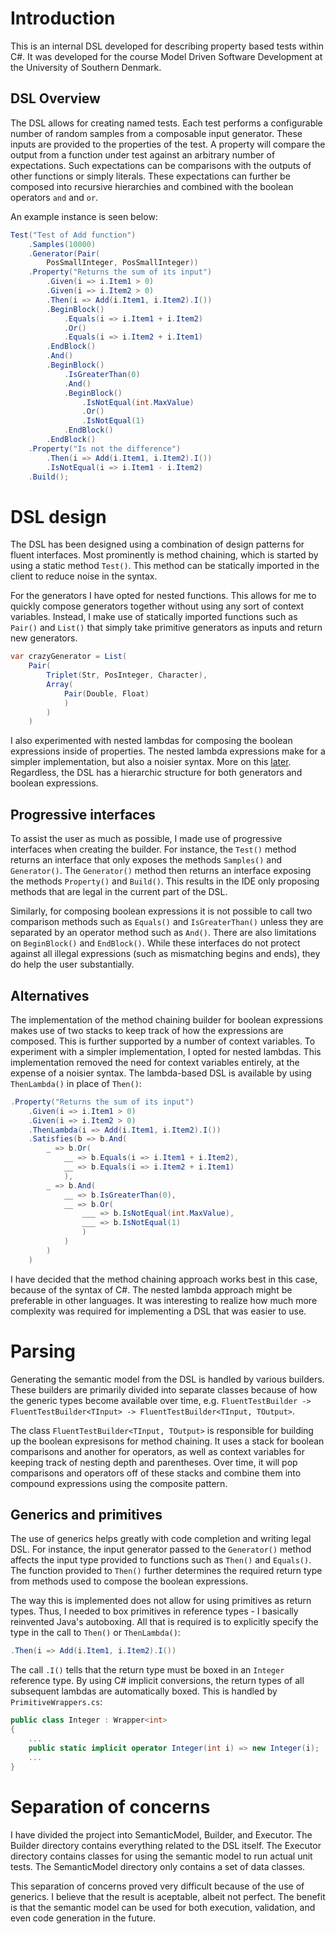 # Introduction
This is an internal DSL developed for describing property based tests within C#. It was developed for the course Model Driven Software Development at the University of Southern Denmark.

## DSL Overview
The DSL allows for creating named tests. Each test performs a configurable number of random samples from a composable input generator. These inputs are provided to the properties of the test. A property will compare the output from a function under test against an arbitrary number of expectations. Such expectations can be comparisons with the outputs of other functions or simply literals. These expectations can further be composed into recursive hierarchies and combined with the boolean operators `and` and `or`.

An example instance is seen below:

```csharp
Test("Test of Add function")
    .Samples(10000)
    .Generator(Pair(
        PosSmallInteger, PosSmallInteger))
    .Property("Returns the sum of its input")
        .Given(i => i.Item1 > 0)
        .Given(i => i.Item2 > 0)
        .Then(i => Add(i.Item1, i.Item2).I())
        .BeginBlock()
            .Equals(i => i.Item1 + i.Item2)
            .Or()
            .Equals(i => i.Item2 + i.Item1)
        .EndBlock()
        .And()
        .BeginBlock()
            .IsGreaterThan(0)
            .And()
            .BeginBlock()
                .IsNotEqual(int.MaxValue)
                .Or()
                .IsNotEqual(1)
            .EndBlock()
        .EndBlock()
    .Property("Is not the difference")
        .Then(i => Add(i.Item1, i.Item2).I())
        .IsNotEqual(i => i.Item1 - i.Item2)
    .Build();
```

# DSL design
The DSL has been designed using a combination of design patterns for fluent interfaces. Most prominently is method chaining, which is started by using a static method `Test()`. This method can be statically imported in the client to reduce noise in the syntax.

For the generators I have opted for nested functions. This allows for me to quickly compose generators together without using any sort of context variables. Instead, I make use of statically imported functions such as `Pair()` and `List()` that simply take primitive generators as inputs and return new generators.

```csharp
var crazyGenerator = List(
    Pair(
        Triplet(Str, PosInteger, Character), 
        Array(
            Pair(Double, Float)
            )
        )
    )
```

I also experimented with nested lambdas for composing the boolean expressions inside of properties. The nested lambda expressions make for a simpler implementation, but also a noisier syntax. More on this [later](#Alternatives). Regardless, the DSL has a hierarchic structure for both generators and boolean expressions.

## Progressive interfaces
To assist the user as much as possible, I made use of progressive interfaces when creating the builder. For instance, the `Test()` method returns an interface that only exposes the methods `Samples()` and `Generator()`. The `Generator()` method then returns an interface exposing the methods `Property()` and `Build()`. This results in the IDE only proposing methods that are legal in the current part of the DSL.

Similarly, for composing boolean expressions it is not possible to call two comparison methods such as `Equals()` and `IsGreaterThan()` unless they are separated by an operator method such as `And()`. There are also limitations on `BeginBlock()` and `EndBlock()`. While these interfaces do not protect against all illegal expressions (such as mismatching begins and ends), they do help the user substantially.

## Alternatives
The implementation of the method chaining builder for boolean expressions makes use of two stacks to keep track of how the expressions are composed. This is further supported by a number of context variables. To experiment with a simpler implementation, I opted for nested lambdas. This implementation removed the need for context variables entirely, at the expense of a noisier syntax. The lambda-based DSL is available by using `ThenLambda()` in place of `Then()`:

```csharp
.Property("Returns the sum of its input")
    .Given(i => i.Item1 > 0)
    .Given(i => i.Item2 > 0)
    .ThenLambda(i => Add(i.Item1, i.Item2).I())
    .Satisfies(b => b.And(
        _ => b.Or(
            __ => b.Equals(i => i.Item1 + i.Item2),
            __ => b.Equals(i => i.Item2 + i.Item1)
            ),
        _ => b.And(
            __ => b.IsGreaterThan(0),
            __ => b.Or(
                ___ => b.IsNotEqual(int.MaxValue),
                ___ => b.IsNotEqual(1)
                )
            )
        )
    )
```

I have decided that the method chaining approach works best in this case, because of the syntax of C#. The nested lambda approach might be preferable in other languages. It was interesting to realize how much more complexity was required for implementing a DSL that was easier to use.

# Parsing
Generating the semantic model from the DSL is handled by various builders. These builders are primarily divided into separate classes because of how the generic types become available over time, e.g. `FluentTestBuilder -> FluentTestBuilder<TInput> -> FluentTestBuilder<TInput, TOutput>`.

The class `FluentTestBuilder<TInput, TOutput>` is responsible for building up the boolean expresisons for method chaining. It uses a stack for boolean comparisons and another for operators, as well as context variables for keeping track of nesting depth and parentheses. Over time, it will pop comparisons and operators off of these stacks and combine them into compound expressions using the composite pattern.

## Generics and primitives
The use of generics helps greatly with code completion and writing legal DSL. For instance, the input generator passed to the `Generator()` method affects the input type provided to functions such as `Then()` and `Equals()`. The function provided to `Then()` further determines the required return type from methods used to compose the boolean expressions.

The way this is implemented does not allow for using primitives as return types. Thus, I needed to box primitives in reference types - I basically reinvented Java's autoboxing. All that is required is to explicitly specify the type in the call to `Then()` or `ThenLambda()`:

```csharp
.Then(i => Add(i.Item1, i.Item2).I())
```

The call `.I()` tells that the return type must be boxed in an `Integer` reference type. By using C# implicit conversions, the return types of all subsequent lambdas are automatically boxed. This is handled by `PrimitiveWrappers.cs`:

```csharp
public class Integer : Wrapper<int>
{
    ...
    public static implicit operator Integer(int i) => new Integer(i);
    ...
}
```

# Separation of concerns
I have divided the project into SemanticModel, Builder, and Executor. The Builder directory contains everything related to the DSL itself. The Executor directory contains classes for using the semantic model to run actual unit tests. The SemanticModel directory only contains a set of data classes.

This separation of concerns proved very difficult because of the use of generics. I believe that the result is aceptable, albeit not perfect. The benefit is that the semantic model can be used for both execution, validation, and even code generation in the future.
